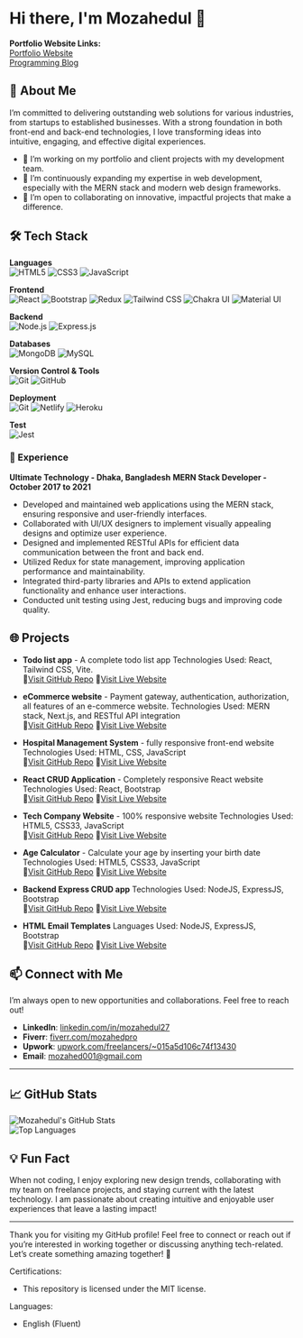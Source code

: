 # Hi there, I'm Mozahedul 👋
**Portfolio Website Links:** <br>
    [Portfolio Website](https://portfolio-mozahedul.vercel.app/)<br>
    [Programming Blog](https://procodelearn.blogspot.com/)<br>

## 🚀 About Me
I’m committed to delivering outstanding web solutions for various industries, from startups to established businesses. With a strong foundation in both front-end and back-end technologies, I love transforming ideas into intuitive, engaging, and effective digital experiences.
- 🔭 I’m working on my portfolio and client projects with my development team.
- 🌱 I’m continuously expanding my expertise in web development, especially with the MERN stack and modern web design frameworks.
- 👯 I’m open to collaborating on innovative, impactful projects that make a difference.

## 🛠 Tech Stack

**Languages**  
![HTML5](https://img.shields.io/badge/-HTML5-E34F26?logo=html5&logoColor=fff) ![CSS3](https://img.shields.io/badge/-CSS3-1572B6?logo=css3&logoColor=fff) ![JavaScript](https://img.shields.io/badge/-JavaScript-F7DF1E?logo=javascript&logoColor=333)

**Frontend**  
![React](https://img.shields.io/badge/-React-61DAFB?logo=react&logoColor=333) ![Bootstrap](https://img.shields.io/badge/-Bootstrap-563D7C?logo=bootstrap&logoColor=fff) ![Redux](https://img.shields.io/badge/-Redux-000000?logo=redux&logoColor=fff) ![Tailwind CSS](https://img.shields.io/badge/-Tailwind_CSS-38B2AC?logo=tailwind-css&logoColor=fff) ![Chakra UI](https://img.shields.io/badge/-Chakra_UI-319795?logo=chakra-ui&logoColor=fff) ![Material UI](https://img.shields.io/badge/-Material_UI-0081CB?logo=material-ui&logoColor=fff)

**Backend**  
![Node.js](https://img.shields.io/badge/-Node.js-339933?logo=node.js&logoColor=fff) ![Express.js](https://img.shields.io/badge/-Express.js-000000?logo=express&logoColor=fff)

**Databases**  
![MongoDB](https://img.shields.io/badge/-MongoDB-47A248?logo=mongodb&logoColor=fff) ![MySQL](https://img.shields.io/badge/-MySQL-4479A1?logo=mysql&logoColor=fff)

**Version Control & Tools**  
![Git](https://img.shields.io/badge/-Git-F05032?logo=git&logoColor=fff) ![GitHub](https://img.shields.io/badge/-GitHub-181717?logo=github&logoColor=fff)

**Deployment**  
![Git](https://img.shields.io/badge/-Vercel-F05032?logo=vercel&logoColor=fff) ![Netlify](https://img.shields.io/badge/-Netlify-4479A1?logo=netlify&logoColor=fff) ![Heroku](https://img.shields.io/badge/-Heroku-47A248?logo=heroku&logoColor=fff)

**Test**  
![Jest](https://img.shields.io/badge/-Jest-F05032?logo=jest&logoColor=fff)

### 🌟 Experience
**Ultimate Technology - Dhaka, Bangladesh**
**MERN Stack Developer - October 2017 to 2021**
- Developed and maintained web applications using the MERN stack, ensuring responsive and user-friendly interfaces.
- Collaborated with UI/UX designers to implement visually appealing designs and optimize user experience.
- Designed and implemented RESTful APIs for efficient data communication between the front and back end.
- Utilized Redux for state management, improving application performance and maintainability.
- Integrated third-party libraries and APIs to extend application functionality and enhance user interactions.
- Conducted unit testing using Jest, reducing bugs and improving code quality.

## 🌐 Projects
- **Todo list app** - A complete todo list app
  Technologies Used: React, Tailwind CSS, Vite.<br>
    🦯[Visit GitHub Repo](https://github.com/Mozahedul/to-do-app-frontendmentor)
    🦯[Visit Live Website](https://to-do-app-frontendmentor.vercel.app/) <br>

- **eCommerce website** - Payment gateway, authentication, authorization, all features of an e-commerce website.
  Technologies Used: MERN stack, Next.js, and RESTful API integration <br>
    🦯[Visit GitHub Repo](https://github.com/Mozahedul/eshop)
    🦯[Visit Live Website](https://eshop-tawny-seven.vercel.app/)<br>

- **Hospital Management System** - fully responsive front-end website
  Technologies Used: HTML, CSS, JavaScript <br>
    🦯[Visit GitHub Repo](https://github.com/Mozahedul/hospital-website)
    🦯[Visit Live Website](https://mozahedul.github.io/hospital-website/)<br>

- **React CRUD Application** - Completely responsive React website
  Technologies Used: React, Bootstrap <br>
    🦯[Visit GitHub Repo](https://github.com/Mozahedul/ecommerce-nodejs-mysql-vite)
    🦯[Visit Live Website](https://react-crud-mozahedul.netlify.app/)<br>

- **Tech Company Website** - 100% responsive website
  Technologies Used: HTML5, CSS33, JavaScript <br>
    🦯[Visit GitHub Repo](https://github.com/Mozahedul/tech-company)
    🦯[Visit Live Website](https://mozahedul.netlify.app/)<br>

- **Age Calculator** - Calculate your age by inserting your birth date
  Technologies Used: HTML5, CSS33, JavaScript <br>
    🦯[Visit GitHub Repo](https://github.com/Mozahedul/age-calculator)
    🦯[Visit Live Website](https://mozahedul.github.io/age-calculator/)<br>

- **Backend Express CRUD app**
  Technologies Used: NodeJS, ExpressJS, Bootstrap <br>
    🦯[Visit GitHub Repo](https://github.com/Mozahedul/express-crud-app)
    🦯[Visit Live Website](https://express-crud-app-three.vercel.app/)<br>

- **HTML Email Templates**
  Languages Used: NodeJS, ExpressJS, Bootstrap <br>
    🦯[Visit GitHub Repo](https://github.com/Mozahedul/express-crud-app)
    🦯[Visit Live Website](https://portfolio-mozahedul.vercel.app/pages/archive)<br>

## 📫 Connect with Me
I’m always open to new opportunities and collaborations. Feel free to reach out!

- **LinkedIn**: [linkedin.com/in/mozahedul27](https://www.linkedin.com/in/mozahedul27/)
- **Fiverr**: [fiverr.com/mozahedpro](https://www.fiverr.com/mozahedpro)
- **Upwork**: [upwork.com/freelancers/~015a5d106c74f13430](https://www.upwork.com/freelancers/~015a5d106c74f13430)
- **Email**: [mozahed001@gmail.com](mailto:mozahed001@gmail.com)

---

## 📈 GitHub Stats
![Mozahedul's GitHub Stats](https://github-readme-stats.vercel.app/api?username=Mozahedul&show_icons=true&theme=radical)  
![Top Languages](https://github-readme-stats.vercel.app/api/top-langs/?username=Mozahedul&layout=compact&theme=radical)

## 💡 Fun Fact
When not coding, I enjoy exploring new design trends, collaborating with my team on freelance projects, and staying current with the latest technology. I am passionate about creating intuitive and enjoyable user experiences that leave a lasting impact!

---

Thank you for visiting my GitHub profile! Feel free to connect or reach out if you’re interested in working together or discussing anything tech-related. Let’s create something amazing together! 🌟

  
Certifications:
- This repository is licensed under the MIT license.

Languages:
- English (Fluent)


<!---
Mozahedul/Mozahedul is a ✨ unique ✨ repository because its `README.md` (this file) appears on your GitHub profile.
You can click the Preview link to take a look at your changes.
--->

